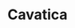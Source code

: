 ---
title: Cavatica
isPublic_b: true
published: true

file:
  src: /assets/site/images/logo-cavatica.svg
  type: image/svg
alt_txt: 'Cavatica'

---